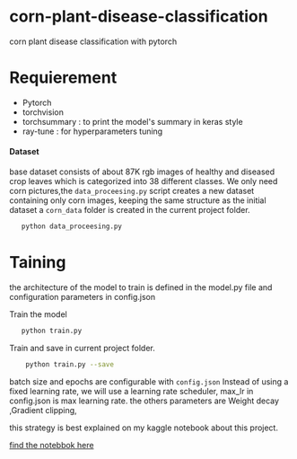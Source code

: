 # corn-plant-disease-classification
corn plant disease classification with pytorch


# Requierement
* Pytorch
* torchvision
* torchsummary :     to print the model's summary in keras style
* ray-tune   :  for hyperparameters tuning
#### Dataset
 base dataset consists of about 87K rgb images of healthy and diseased crop leaves which is categorized into 38 different classes. 
 We only need corn pictures,the `data_proceesing.py` script creates a new dataset containing only corn images, keeping the same structure as the initial dataset
 a `corn_data` folder is created in the current project folder.
 ```bash
    python data_proceesing.py
```

# Taining
the architecture of the model to train is defined in the model.py file and configuration parameters in config.json

Train the model
 ```bash
    python train.py
```
Train and save in current project folder.
```bash
    python train.py --save
```

batch size and epochs are configurable with `config.json`
Instead of using a fixed learning rate, we will use a learning rate scheduler, max_lr in config.json is max learning rate. the others parameters are Weight decay ,Gradient clipping,

this strategy is best explained on my kaggle notebook about this project.

 [find the notebbok here](https://www.kaggle.com/code/charbelsan/classification-des-maladies-du-mais)

